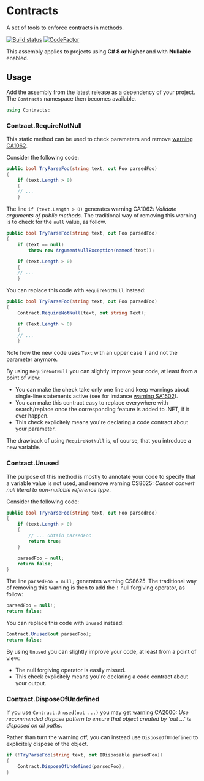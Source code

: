 # Contracts
A set of tools to enforce contracts in methods.

[![Build status](https://ci.appveyor.com/api/projects/status/i7n5qgflgtbvaj1n?svg=true)](https://ci.appveyor.com/project/dlebansais/contracts) [![CodeFactor](https://www.codefactor.io/repository/github/dlebansais/contracts/badge)](https://www.codefactor.io/repository/github/dlebansais/contracts)

This assembly applies to projects using **C# 8 or higher** and with **Nullable** enabled.

## Usage

Add the assembly from the latest release as a dependency of your project. The `Contracts` namespace then becomes available.

````csharp
using Contracts;
````
    
### Contract.RequireNotNull

This static method can be used to check parameters and remove [warning CA1062](https://docs.microsoft.com/en-us/visualstudio/code-quality/ca1062).

Consider the following code:

````csharp
public bool TryParseFoo(string text, out Foo parsedFoo)
{
    if (text.Length > 0)
    {
	// ...
    }
````

The line `if (text.Length > 0)` generates warning CA1062: *Validate arguments of public methods*. The traditional way of removing this warning is to check for the `null` value, as follow.

````csharp
public bool TryParseFoo(string text, out Foo parsedFoo)
{
    if (text == null)
        throw new ArgumentNullException(nameof(text));

    if (text.Length > 0)
    {
	// ...
    }
````

You can replace this code with `RequireNotNull` instead:

````csharp
public bool TryParseFoo(string text, out Foo parsedFoo)
{
    Contract.RequireNotNull(text, out string Text);

    if (Text.Length > 0)
    {
	// ...
    }
````

Note how the new code uses `Text` with an upper case T and not the parameter anymore.

By using `RequireNotNull` you can slightly improve your code, at least from a point of view:

+ You can make the check take only one line and keep warnings about single-line statements active (see for instance [warning SA1502](https://github.com/DotNetAnalyzers/StyleCopAnalyzers/blob/master/documentation/SA1502.md)).
+ You can make this contract easy to replace everywhere with search/replace once the corresponding feature is added to .NET, if it ever happen.
+ This check explicitely means you're declaring a code contract about your parameter.

The drawback of using `RequireNotNull` is, of course, that you introduce a new variable.

### Contract.Unused

The purpose of this method is mostly to annotate your code to specify that a variable value is not used, and remove warning CS8625: *Cannot convert null literal to non-nullable reference type*.

Consider the following code:

````csharp
public bool TryParseFoo(string text, out Foo parsedFoo)
{
    if (text.Length > 0)
    {
        // ... Obtain parsedFoo
        return true;
    }

    parsedFoo = null;
    return false;
}
````

The line `parsedFoo = null;` generates warning CS8625. The traditional way of removing this warning is then to add the `!` null forgiving operator, as follow:

````csharp
parsedFoo = null!;
return false;
````

You can replace this code with `Unused` instead:

````csharp
Contract.Unused(out parsedFoo);
return false;
````

By using `Unused` you can slightly improve your code, at least from a point of view:

+ The null forgiving operator is easily missed.
+ This check explicitely means you're declaring a code contract about your output.

### Contract.DisposeOfUndefined

If you use `Contract.Unused(out ...)` you may get [warning CA2000](https://docs.microsoft.com/en-us/visualstudio/code-quality/ca2000): *Use recommended dispose pattern to ensure that object created by 'out ...' is disposed on all paths*.

Rather than turn the warning off, you can instead use `DisposeOfUndefined` to explicitely dispose of the object.

````csharp
if (!TryParseFoo(string text, out IDisposable parsedFoo))
{
	Contract.DisposeOfUndefined(parsedFoo);
}
````